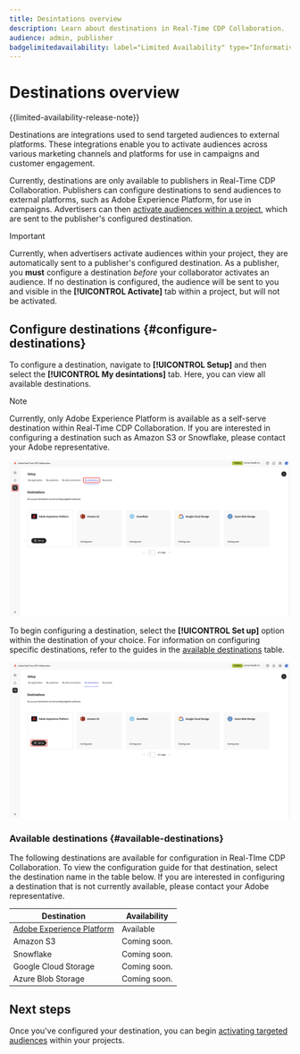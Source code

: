 ```yaml
---
title: Desintations overview
description: Learn about destinations in Real-Time CDP Collaboration.
audience: admin, publisher
badgelimitedavailability: label="Limited Availability" type="Informative" url="https://helpx.adobe.com/legal/product-descriptions/real-time-customer-data-platform-collaboration.html newtab=true"
---
```

# Destinations overview

{{limited-availability-release-note}}

Destinations are integrations used to send targeted audiences to external platforms. These integrations enable you to activate audiences across various marketing channels and platforms for use in campaigns and customer engagement.

Currently, destinations are only available to publishers in Real-Time CDP Collaboration. Publishers can configure destinations to send audiences to external platforms, such as Adobe Experience Platform, for use in campaigns. Advertisers can then [activate audiences within a project](../collaborate/activate.md), which are sent to the publisher's configured destination.

>[!IMPORTANT]
>
>Currently, when advertisers activate audiences within your project, they are automatically sent to a publisher's configured destination. As a publisher, you **must** configure a destination *before* your collaborator activates an audience. If no destination is configured, the audience will be sent to you and visible in the **[!UICONTROL Activate]** tab within a project, but will not be activated. 

## Configure destinations {#configure-destinations}

To configure a destination, navigate to **[!UICONTROL Setup]** and then select the **[!UICONTROL My desintations]** tab. Here, you can view all available destinations.

>[!NOTE]
>
> Currently, only Adobe Experience Platform is available as a self-serve destination within Real-Time CDP Collaboration. If you are interested in configuring a destination such as Amazon S3 or Snowflake, please contact your Adobe representative.

![The My destinations tab in the Setup workspace showing the available destinations.](/help/assets/destinations/overview/my-destinations-overview.png)

To begin configuring a destination, select the **[!UICONTROL Set up]** option within the destination of your choice. For information on configuring specific destinations, refer to the guides in the [available destinations](#available-destinations) table.

![The My destinations workspace with the Set up option highlighted for the Adobe Experience Platform desintation.](/help/assets/destinations/overview/my-destinations-set-up.png)

### Available destinations {#available-destinations}

The following destinations are available for configuration in Real-TIme CDP Collaboration. To view the configuration guide for that destination, select the destination name in the table below. If you are interested in configuring a destination that is not currently available, please contact your Adobe representative.

| Destination | Availability |
| --- | --- |
| [Adobe Experience Platform](./experience-platform.md) | Available |
| Amazon S3 | Coming soon. |
| Snowflake | Coming soon. |
| Google Cloud Storage | Coming soon. |
| Azure Blob Storage | Coming soon. |

## Next steps

Once you've configured your destination, you can begin [activating targeted audiences](../collaborate/activate.md) within your projects. 
